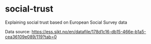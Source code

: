 # social-trust
Explaining social trust based on European Social Survey data

Data source: https://ess.sikt.no/en/datafile/178d1c16-db15-466e-b1a5-cea36109e089/119?tab=0